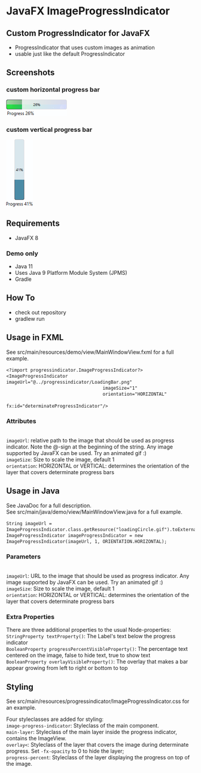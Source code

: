 # JavaFX ImageProgressIndicator

## Custom ProgressIndicator for JavaFX

* ProgressIndicator that uses custom images as animation
* usable just like the default ProgressIndicator

## Screenshots

### custom horizontal progress bar

![horizontal progress bar](screenshots/horizontalProgressBarExample.png)

### custom vertical progress bar

![vertical progress bar](screenshots/verticalProgressBarExample.png)

## Requirements

* JavaFX 8

### Demo only

* Java 11
* Uses Java 9 Platform Module System (JPMS)
* Gradle

## How To

* check out repository
* gradlew run

## Usage in FXML

See src/main/resources/demo/view/MainWindowView.fxml for a full example.

```
<?import progressindicator.ImageProgressIndicator?>
<ImageProgressIndicator imageUrl="@../progressindicator/LoadingBar.png"
                                    imageSize="1"
                                    orientation="HORIZONTAL"
                                    fx:id="determinateProgressIndicator"/>
```

### Attributes

<br>`imageUrl`: relative path to the image that should be used as progress indicator. Note the @-sign at the beginning
of the string. Any image supported by JavaFX can be used. Try an animated gif :)
<br>`imageSize`: Size to scale the image, default 1
<br>`orientation`: HORIZONTAL or VERTICAL: determines the orientation of the layer that covers determinate progress bars

## Usage in Java

See JavaDoc for a full description.
<br>See src/main/java/demo/view/MainWindowView.java for a full example.

```
String imageUrl = ImageProgressIndicator.class.getResource("loadingCircle.gif").toExternalForm();
ImageProgressIndicator imageProgressIndicator = new ImageProgressIndicator(imageUrl, 1, ORIENTATION.HORIZONTAL);
```

### Parameters

<br>`imageUrl`: URL to the image that should be used as progress indicator. Any image supported by JavaFX can be used.
Try an animated gif :)
<br>`imageSize`: Size to scale the image, default 1
<br>`orientation`: HORIZONTAL or VERTICAL: determines the orientation of the layer that covers determinate progress bars

### Extra Properties

There are three additional properties to the usual Node-properties:
<br>`StringProperty textProperty()`: The Label's text below the progress indicator
<br>`BooleanProperty progressPercentVisibleProperty()`: The percentage text centered on the image, false to hide text,
true to show text
<br>`BooleanProperty overlayVisibleProperty()`: The overlay that makes a bar appear growing from left to right or bottom
to top

## Styling

See src/main/resources/progressindicator/ImageProgressIndicator.css for an example.

Four styleclasses are added for styling:
<br>`image-progress-indicator`: Styleclass of the main component.
<br>`main-layer`: Styleclass of the main layer inside the progress indicator, contains the ImageView.
<br>`overlay<`: Styleclass of the layer that covers the image during determinate progress. Set `-fx-opacity` to 0 to
hide the layer;
<br>`progress-percent`: Styleclass of the layer displaying the progress on top of the image.